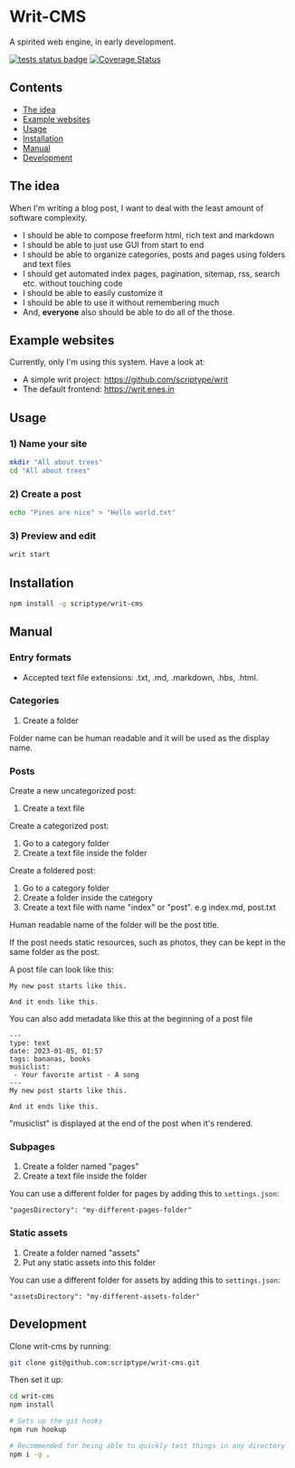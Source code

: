 # Writ-CMS

A spirited web engine, in early development.

[![tests status badge](https://github.com/scriptype/writ-cms/actions/workflows/tests.yml/badge.svg)](https://github.com/scriptype/writ-cms/actions/workflows/tests.yml)
[![Coverage Status](https://coveralls.io/repos/github/scriptype/writ-cms/badge.svg?branch=master)](https://coveralls.io/github/scriptype/writ-cms?branch=master)

## Contents

- [The idea](#the-idea)
- [Example websites](#example-websites)
- [Usage](#usage)
- [Installation](#installation)
- [Manual](#manual)
- [Development](#development)

## The idea

When I'm writing a blog post, I want to deal with the least amount of software complexity.

- I should be able to compose freeform html, rich text and markdown
- I should be able to just use GUI from start to end
- I should be able to organize categories, posts and pages using folders and text files
- I should get automated index pages, pagination, sitemap, rss, search etc. without touching code
- I should be able to easily customize it
- I should be able to use it without remembering much
- And, **everyone** also should be able to do all of the those.

## Example websites

Currently, only I'm using this system. Have a look at:

- A simple writ project: https://github.com/scriptype/writ
- The default frontend: https://writ.enes.in

## Usage

### 1) Name your site
```sh
mkdir "All about trees"
cd "All about trees"
```

### 2) Create a post
```sh
echo "Pines are nice" > "Hello world.txt"
```

### 3) Preview and edit
```sh
writ start
```

## Installation

```sh
npm install -g scriptype/writ-cms
```

## Manual

### Entry formats

- Accepted text file extensions: .txt, .md, .markdown, .hbs, .html.

### Categories

1) Create a folder

Folder name can be human readable and it will be used as the display name.

### Posts

Create a new uncategorized post:
1) Create a text file

Create a categorized post:
1) Go to a category folder
2) Create a text file inside the folder

Create a foldered post:
1) Go to a category folder
2) Create a folder inside the category
3) Create a text file with name "index" or "post". e.g index.md, post.txt

Human readable name of the folder will be the post title.

If the post needs static resources, such as photos, they can be kept in the same
folder as the post.

A post file can look like this:

```
My new post starts like this.

And it ends like this.
```

You can also add metadata like this at the beginning of a post file
```
---
type: text
date: 2023-01-05, 01:57
tags: bananas, books
musiclist:
 - Your favorite artist - A song
---
My new post starts like this.

And it ends like this.
```

"musiclist" is displayed at the end of the post when it's rendered.

### Subpages

1) Create a folder named "pages"
2) Create a text file inside the folder

You can use a different folder for pages by adding this to `settings.json`:

```
"pagesDirectory": "my-different-pages-folder"
```

### Static assets

1) Create a folder named "assets"
2) Put any static assets into this folder

You can use a different folder for assets by adding this to `settings.json`:

```
"assetsDirectory": "my-different-assets-folder"
```

## Development

Clone writ-cms by running:

```sh
git clone git@github.com:scriptype/writ-cms.git
```

Then set it up:

```sh
cd writ-cms
npm install

# Sets up the git hooks
npm run hookup

# Recommended for being able to quickly test things in any directory
npm i -g .
```
